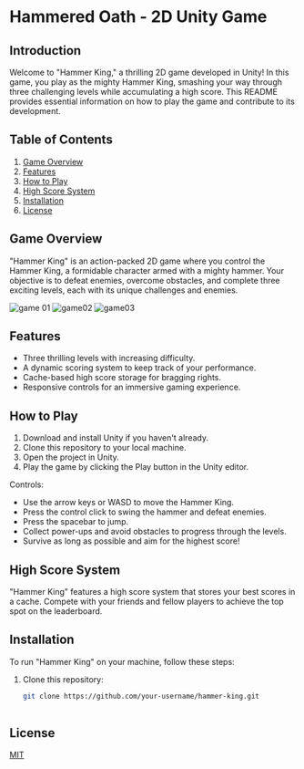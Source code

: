 # Hammered Oath - 2D Unity Game

## Introduction

Welcome to "Hammer King," a thrilling 2D game developed in Unity! In this game, you play as the mighty Hammer King, smashing your way through three challenging levels while accumulating a high score. This README provides essential information on how to play the game and contribute to its development.

## Table of Contents

1. [Game Overview](#game-overview)
2. [Features](#features)
3. [How to Play](#how-to-play)
4. [High Score System](#high-score-system)
5. [Installation](#installation)
6. [License](#license)

## Game Overview

"Hammer King" is an action-packed 2D game where you control the Hammer King, a formidable character armed with a mighty hammer. Your objective is to defeat enemies, overcome obstacles, and complete three exciting levels, each with its unique challenges and enemies.

![game 01](https://user-images.githubusercontent.com/63239385/176887883-298c6e98-be16-4e69-ada7-2d7718343ca7.PNG)
![game02](https://user-images.githubusercontent.com/63239385/176887892-68a056c6-f0e9-49b6-b7d9-f5eed4820489.PNG)
![game03](https://user-images.githubusercontent.com/63239385/176887893-80040e38-285b-4560-bc5a-9a2031025044.PNG)

## Features

- Three thrilling levels with increasing difficulty.
- A dynamic scoring system to keep track of your performance.
- Cache-based high score storage for bragging rights.
- Responsive controls for an immersive gaming experience.

## How to Play

1. Download and install Unity if you haven't already.
2. Clone this repository to your local machine.
3. Open the project in Unity.
4. Play the game by clicking the Play button in the Unity editor.

Controls:
- Use the arrow keys or WASD to move the Hammer King.
- Press the control  click to swing the hammer and defeat enemies.
- Press the spacebar  to jump.
- Collect power-ups and avoid obstacles to progress through the levels.
- Survive as long as possible and aim for the highest score!

## High Score System

"Hammer King" features a high score system that stores your best scores in a cache. Compete with your friends and fellow players to achieve the top spot on the leaderboard.

## Installation

To run "Hammer King" on your machine, follow these steps:

1. Clone this repository:

   ```bash
   git clone https://github.com/your-username/hammer-king.git
 
## License

[MIT](https://choosealicense.com/licenses/mit/)
